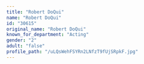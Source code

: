 ```yaml
---
title: "Robert DoQui"
name: "Robert DoQui"
id: "30615"
original_name: "Robert DoQui"
known_for_department: "Acting"
gender: "2"
adult: "false"
profile_path: "/uLQsWehFSYRn2LNfzT9fUjSRpkF.jpg"
---
```


